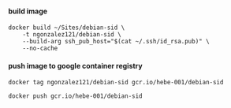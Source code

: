 #### build image
```
docker build ~/Sites/debian-sid \
	-t ngonzalez121/debian-sid \
	--build-arg ssh_pub_host="$(cat ~/.ssh/id_rsa.pub)" \
	--no-cache
```

#### push image to google container registry
```
docker tag ngonzalez121/debian-sid gcr.io/hebe-001/debian-sid
```

```
docker push gcr.io/hebe-001/debian-sid
```
